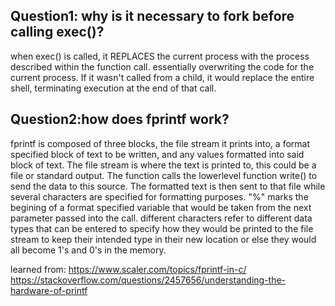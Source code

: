 ## Question1: why is it necessary to fork before calling exec()?
when exec() is called, it REPLACES the current process with the process described within the function call. 
essentially overwriting the code for the current process. If it wasn't called from a child, it would replace the entire
shell, terminating execution at the end of that call.

## Question2:how does fprintf work?
fprintf is composed of three blocks, the file stream it prints into, a format specified block of text to be written, and any values formatted into said block of text.
The file stream is where the text is printed to, this could be a file or standard output. The function calls the lowerlevel function write() to send the data to this 
source. The formatted text is then sent to that file while several characters are specified for formatting purposes.
"%" marks the begining of a format specified variable that would be taken from the next parameter passed into the call.
different characters refer to different data types that can be entered to specify how they would be printed to the file stream to keep their intended type 
in their new location or else they would all become 1's and 0's in the memory. 



learned from:
https://www.scaler.com/topics/fprintf-in-c/ 
https://stackoverflow.com/questions/2457656/understanding-the-hardware-of-printf

